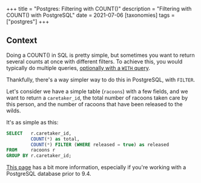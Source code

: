 +++
title = "Postgres: Filtering with COUNT()"
description = "Filtering with COUNT() with PostgreSQL"
date = 2021-07-06
[taxonomies]
tags = ["postgres"]
+++

## Context
Doing a COUNT() in SQL is pretty simple, but sometimes you want to return several counts at once with different filters. To achieve this, you would typically do multiple queries, [optionally with a `WITH` query][0].

Thankfully, there's a way simpler way to do this in PostgreSQL, with `FILTER`.

Let's consider we have a simple table (`racoons`) with a few fields, and we want to return a `caretaker_id`, the total number of racoons taken care by this person, and the number of racoons that have been released to the wilds.

It's as simple as this:
```sql
SELECT   r.caretaker_id,
         COUNT(*) as total,
         COUNT(*) FILTER (WHERE released = true) as released
FROM     racoons r
GROUP BY r.caretaker_id;
```

[This page][1] has a bit more information, especially if you're working with a PostgreSQL database prior to 9.4.

[0]: https://www.postgresql.org/docs/9.1/queries-with.html
[1]: https://kb.objectrocket.com/postgresql/how-to-use-the-filter-clause-in-postgresql-881
